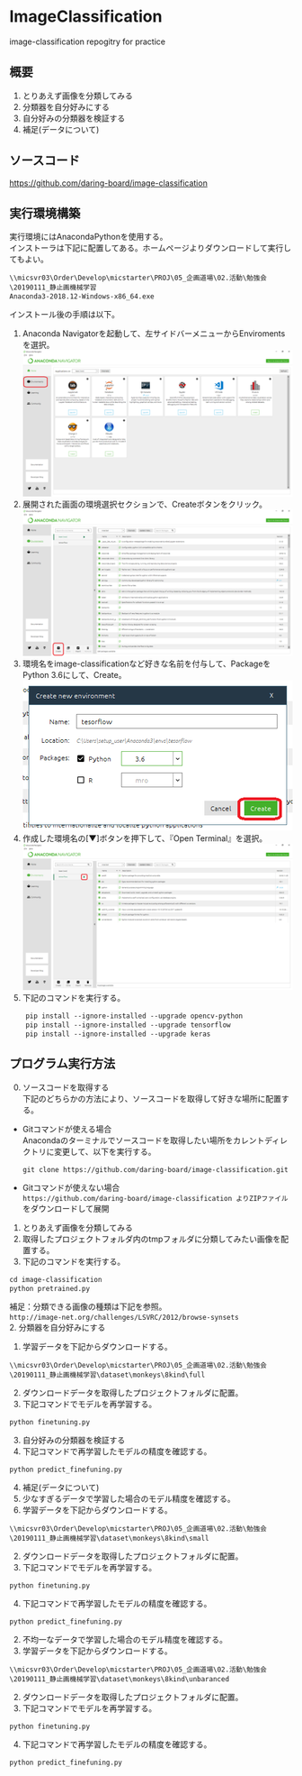 # ImageClassification
image-classification repogitry for practice

## 概要
 1. とりあえず画像を分類してみる
 2. 分類器を自分好みにする
 3. 自分好みの分類器を検証する
 4. 補足(データについて)

## ソースコード
https://github.com/daring-board/image-classification

## 実行環境構築
実行環境にはAnacondaPythonを使用する。  
インストーラは下記に配置してある。ホームページよりダウンロードして実行してもよい。
```
\\micsvr03\Order\Develop\micstarter\PROJ\05_企画道場\02.活動\勉強会\20190111_静止画機械学習
Anaconda3-2018.12-Windows-x86_64.exe
```
インストール後の手順は以下。  
1. Anaconda Navigatorを起動して、左サイドバーメニューからEnviromentsを選択。  
![図1](./docs/0_1.png)
2. 展開された画面の環境選択セクションで、Createボタンをクリック。  
![図2](./docs/0_2.png)
3. 環境名をimage-classificationなど好きな名前を付与して、PackageをPython 3.6にして、Create。  
![図3](./docs/0_3.png)
4. 作成した環境名の[▼]ボタンを押下して、『Open Terminal』を選択。  
![図4](./docs/0_4.png)
5. 下記のコマンドを実行する。    
```
	pip install --ignore-installed --upgrade opencv-python  
	pip install --ignore-installed --upgrade tensorflow  
	pip install --ignore-installed --upgrade keras  
```

## プログラム実行方法  
0. ソースコードを取得する  
  下記のどちらかの方法により、ソースコードを取得して好きな場所に配置する。  
  + Gitコマンドが使える場合  
    Anacondaのターミナルでソースコードを取得したい場所をカレントディレクトリに変更して、以下を実行する。  
    ```
    git clone https://github.com/daring-board/image-classification.git  
    ```
  + Gitコマンドが使えない場合   
    `https://github.com/daring-board/image-classification よりZIPファイル` をダウンロードして展開   
1. とりあえず画像を分類してみる  
  1. 取得したプロジェクトフォルダ内のtmpフォルダに分類してみたい画像を配置する。  
  2. 下記のコマンドを実行する。    
  ```
  cd image-classification  
  python pretrained.py    
  ```
  補足：分類できる画像の種類は下記を参照。  
  `http://image-net.org/challenges/LSVRC/2012/browse-synsets`  
2. 分類器を自分好みにする  
  1. 学習データを下記からダウンロードする。  
  ```
  \\micsvr03\Order\Develop\micstarter\PROJ\05_企画道場\02.活動\勉強会\20190111_静止画機械学習\dataset\monkeys\8kind\full
  ```  
  2. ダウンロードデータを取得したプロジェクトフォルダに配置。  
  3. 下記コマンドでモデルを再学習する。  
  ```
  python finetuning.py
  ```  
3. 自分好みの分類器を検証する  
  1. 下記コマンドで再学習したモデルの精度を確認する。  
  ```
  python predict_finefuning.py
  ```  
4. 補足(データについて)  
  1. 少なすぎるデータで学習した場合のモデル精度を確認する。  
   1. 学習データを下記からダウンロードする。  
   ```
   \\micsvr03\Order\Develop\micstarter\PROJ\05_企画道場\02.活動\勉強会\20190111_静止画機械学習\dataset\monkeys\8kind\small
   ```  
   2. ダウンロードデータを取得したプロジェクトフォルダに配置。  
   3. 下記コマンドでモデルを再学習する。  
   ```
   python finetuning.py
   ```  
   4. 下記コマンドで再学習したモデルの精度を確認する。  
   ```
   python predict_finefuning.py
   ```  
  2. 不均一なデータで学習した場合のモデル精度を確認する。  
   1. 学習データを下記からダウンロードする。  
   ```
   \\micsvr03\Order\Develop\micstarter\PROJ\05_企画道場\02.活動\勉強会\20190111_静止画機械学習\dataset\monkeys\8kind\unbaranced
   ```   
   2. ダウンロードデータを取得したプロジェクトフォルダに配置。    
   3. 下記コマンドでモデルを再学習する。   
   ```
   python finetuning.py
   ```  
   4. 下記コマンドで再学習したモデルの精度を確認する。  
   ```
   python predict_finefuning.py
   ```  

